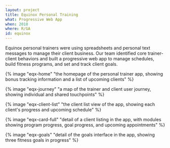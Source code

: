 ```yaml
---
layout: project
title: Equinox Personal Training
what: Progressive Web App
when: 2018
where: R/GA
id: equinox
---
```


Equinox personal trainers were using spreadsheets and personal text messages to manage their client business. Our team identified core trainer-client behaviors and built a progressive web app to manage schedules, build fitness programs, and set and track client goals.

{% image "eqx-home" "the homepage of the personal trainer app, showing bonus tracking information and a list of upcoming clients" %}

{% image "eqx-journey" "a map of the trainer and client user journey, showing individual and shared touchpoints" %}

{% image "eqx-client-list" "the client list view of the app, showing each client's progress and upcoming schedule" %}

{% image "eqx-card-full" "detail of a client listing in the app, with modules showing program progress, goal progress, and upcoming appointments" %}

{% image "eqx-goals" "detail of the goals interface in the app, showing three fitness goals in progress" %}
